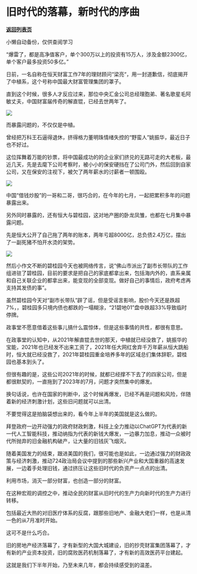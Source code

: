# 旧时代的落幕，新时代的序曲

[**返回列表页**](/gzh/政事堂2019)

小懒自动备份，仅供查阅学习

“爆雷了，都是高净值客户，单个300万以上的投资有15万人，涉及金额2300亿，单个客户最多投资50多亿。”  

日前，一名自称在恒天财富工作7年的理财顾问“梁亮“，用一封道歉信，彻底揭开了中植系，这个号称中国最大财富管理集团的罩子。

直到这个时候，很多人才反应过来，那位中央汇金公司总经理胞弟、著名歌星毛阿敏丈夫，中国财富届传奇的解直锟，已经去世两年了。

![](https://mmbiz.qpic.cn/mmbiz_jpg/rxhS23yu8cNs60jNmHdmmw3DV9bwWib82bIERUP3FHfkhfL0uSHvVb61bWCAib9KgDo23uygOEJwJtdEzDLMuEvg/640?wx_fmt=jpeg)

而暴露问题的，不仅仅是中植。  

曾经把万科王石逼得退休，挤得格力董明珠情绪失控的“野蛮人”姚振华，最近日子也不好过。

这位挥舞着万能的钞票，将中国最成功的的企业家们挤兑的无路可走的大老板，最近几天，先是去麾下公司考察时，被小小的保安硬挡在了公司门外，然后回到自家公司，又在保安的注视下，被欠了两年薪水的讨薪者一顿围殴。

![](https://mmbiz.qpic.cn/mmbiz_jpg/rxhS23yu8cNs60jNmHdmmw3DV9bwWib820h0kKxJPJ9yXDVWgScj97ZsW2RP2BM2c9YQsFVYQ3ZZINBtPic6lS8Q/640?wx_fmt=jpeg)

中国“借钱炒股”的一哥和二哥，很巧合的，在今年的七月，一起把累积多年的问题暴露出来。

另外同时暴露的，还有恒大与碧桂园，这对地产圈的卧龙凤雏，也都在七月集中暴露问题。

先是恒大公开了自己拖了两年的账本，两年亏超8000亿，总负债2.4万亿，摆出了一副死猪不怕开水烫的架势。  

![](https://mmbiz.qpic.cn/mmbiz_jpg/rxhS23yu8cNs60jNmHdmmw3DV9bwWib828LWrmqEiaW3cJeYu6AIVOXa1AQgibkUyX9NTHicibBich5OlCJW5DI53qPg/640?wx_fmt=jpeg)

然后小作文不断的碧桂园今天也被网络传言，说“佛山市派出了副市长带队的工作组进驻了碧桂园，目前的要求是把自己的家底都拿出来，包括海内外的，直系亲属和自己关联企业的都拿出来，能变现的全部变现。做好自己的事情后，政府考虑再支持其发债的事”。

虽然碧桂园今天对“副市长带队”辟了谣，但是受谣言影响，股价今天还是跌超7%，，碧桂园多只境内债也都跌的一塌糊涂，“21碧地01”盘中跌超33%导致临时停牌。

政事堂不愿意借着这些事儿搞什么震惊体，但是这些事情的共性，都很有意思。  

在政事堂的认知中，从2021年解直锟去世的那天，中植就已经没救了，姚振华的宝能，2021年也已经发不出来工资了，2021年任大网红舍弃千万年薪从恒大跳船时，恒大就已经没救了，2021年碧桂园重金培养多年的区域总们集体辞职，碧桂园也基本到头了。

但很有趣的是，这些公司2021年的时候，就都已经撑不下去了的四家公司，但是都很默契的，一直拖到了2023年的7月，问题才突然集中的爆发。

换句话说，也许在国家的判断中，这个时候再爆发，已经不再是问题和风险，伴随着新的经济刺激计划，这些旧问题就可以出清。  

不要觉得这是拍脑袋想出来的，看今年上半年的美国就是这么做的。

拜登政府一边开动强力的政府财政刺激，科技上全力推动以ChatGPT为代表的新一代人工智能科技，推动纳指为代表的新钱大爆发，一边暴力加息，推动一众被时代所抛弃的旧金融机构破产，让大量的旧钱灰飞烟灭。

随着美国发力的结束，跟进美国的我们，很可能也是如此，一边通过强力的财政政策与经济刺激，推动724政治局会议中提到的那些新兴产业和大国重器的高速发展，一边着手处理旧钱，通过挤压让这些旧时代的负资产一点点的出清。  

利用市场，消灭一部分财富，也创造一部分的财富。

在这种宏观的调控之中，推动全民的财富从旧时代的生产力向新时代的生产力进行转移。  

包括最近大热的对旧医疗体系的反腐，跟那些旧地产、金融大佬们一样，也是从清一色的从7月准时开始。

这可不是什么巧合。

旧的房地产经济落幕了，才有新型的大国大城建设，旧的抄壳财富集团落幕了，才有新的产业资本投资，旧的腐败医药机制落幕了，才有新的高效医药平台建起。  

这就是我们下半年开始，乃至未来几年，都会持续感受到的温差。

